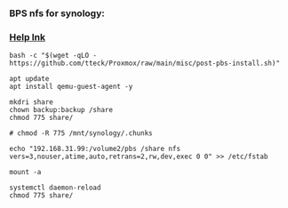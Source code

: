 ### BPS nfs for synology:

### [Help lnk](https://www.derekseaman.com/2023/04/how-to-setup-synology-nfs-for-proxmox-backup-server-datastore.html)

```
bash -c "$(wget -qLO - https://github.com/tteck/Proxmox/raw/main/misc/post-pbs-install.sh)"
```

```
apt update
apt install qemu-guest-agent -y
```

```
mkdri share
chown backup:backup /share
chmod 775 share/
```

```
# chmod -R 775 /mnt/synology/.chunks
```

```
echo "192.168.31.99:/volume2/pbs /share nfs vers=3,nouser,atime,auto,retrans=2,rw,dev,exec 0 0" >> /etc/fstab

mount -a

systemctl daemon-reload
chmod 775 share/
```






